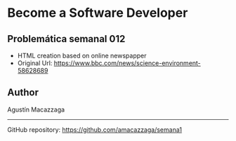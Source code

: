 # Become a Software Developer

## Problemática semanal 012

- HTML creation based on online newspapper
- Original Url: https://www.bbc.com/news/science-environment-58628689
## Author

Agustín Macazzaga

---

GitHub repository: https://github.com/amacazzaga/semana1